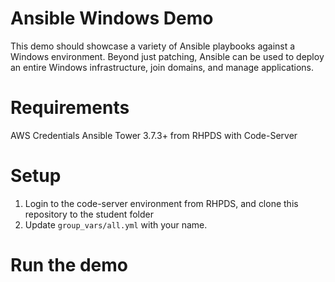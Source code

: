 # Ansible Windows Demo
This demo should showcase a variety of Ansible playbooks against a Windows environment.  Beyond just patching, Ansible can be used to deploy an entire Windows infrastructure, join domains, and manage applications.

# Requirements
AWS Credentials
Ansible Tower 3.7.3+ from RHPDS with Code-Server

# Setup
1. Login to the code-server environment from RHPDS, and clone this repository to the student folder
2. Update `group_vars/all.yml` with your name.

# Run the demo